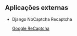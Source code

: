 
Aplicações externas
-------------------

* Django NoCaptcha Recaptcha

    [Google ReCaptcha](https://pypi.python.org/pypi/django-nocaptcha-recaptcha/)